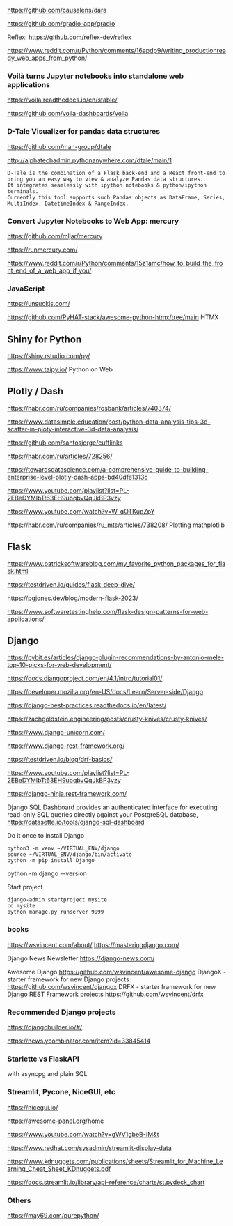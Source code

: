 https://github.com/causalens/dara 

https://github.com/gradio-app/gradio

Reflex: https://github.com/reflex-dev/reflex

https://www.reddit.com/r/Python/comments/16apdp9/writing_productionready_web_apps_from_python/


### Voilà turns Jupyter notebooks into standalone web applications

https://voila.readthedocs.io/en/stable/

https://github.com/voila-dashboards/voila


### D-Tale Visualizer for pandas data structures

https://github.com/man-group/dtale 

http://alphatechadmin.pythonanywhere.com/dtale/main/1
```
D-Tale is the combination of a Flask back-end and a React front-end to bring you an easy way to view & analyze Pandas data structures.
It integrates seamlessly with ipython notebooks & python/ipython terminals.
Currently this tool supports such Pandas objects as DataFrame, Series, MultiIndex, DatetimeIndex & RangeIndex.
```
### Convert Jupyter Notebooks to Web App: mercury

https://github.com/mljar/mercury

https://runmercury.com/

https://www.reddit.com/r/Python/comments/15z1amc/how_to_build_the_front_end_of_a_web_app_if_you/

### JavaScript
https://unsuckjs.com/

https://github.com/PyHAT-stack/awesome-python-htmx/tree/main HTMX

## Shiny for Python
https://shiny.rstudio.com/py/

https://www.taipy.io/ Python on Web

## Plotly / Dash

https://habr.com/ru/companies/rosbank/articles/740374/

https://www.datasimple.education/post/python-data-analysis-tips-3d-scatter-in-ploty-interactive-3d-data-analysis/

https://github.com/santosjorge/cufflinks

https://habr.com/ru/articles/728256/

https://towardsdatascience.com/a-comprehensive-guide-to-building-enterprise-level-plotly-dash-apps-bd40dfe1313c

https://www.youtube.com/playlist?list=PL-2EBeDYMIbTt63EH9ubqbvQqJkBP3vzy

https://www.youtube.com/watch?v=W_qQTKupZpY

https://habr.com/ru/companies/ru_mts/articles/738208/ Plotting mathplotlib

## Flask

https://www.patricksoftwareblog.com/my_favorite_python_packages_for_flask.html

https://testdriven.io/guides/flask-deep-dive/

https://pgjones.dev/blog/modern-flask-2023/

https://www.softwaretestinghelp.com/flask-design-patterns-for-web-applications/

## Django

https://pybit.es/articles/django-plugin-recommendations-by-antonio-mele-top-10-picks-for-web-development/

https://docs.djangoproject.com/en/4.1/intro/tutorial01/

https://developer.mozilla.org/en-US/docs/Learn/Server-side/Django

https://django-best-practices.readthedocs.io/en/latest/

https://zachgoldstein.engineering/posts/crusty-knives/crusty-knives/

https://www.django-unicorn.com/

https://www.django-rest-framework.org/

https://testdriven.io/blog/drf-basics/

https://www.youtube.com/playlist?list=PL-2EBeDYMIbTt63EH9ubqbvQqJkBP3vzy

https://django-ninja.rest-framework.com/

Django SQL Dashboard provides an authenticated interface for executing read-only SQL queries directly against your PostgreSQL database,
https://datasette.io/tools/django-sql-dashboard

Do it once to install Django
```
python3 -m venv ~/VIRTUAL_ENV/django
source ~/VIRTUAL_ENV/django/bin/activate
python -m pip install Django
```
python -m django --version
 
Start project
 
```
django-admin startproject mysite
cd mysite
python manage.py runserver 9999
```

### books

https://wsvincent.com/about/ 
https://masteringdjango.com/

Django News Newsletter https://django-news.com/
 
 
Awesome Django  https://github.com/wsvincent/awesome-django
DjangoX - starter framework for new Django projects https://github.com/wsvincent/djangox
DRFX - starter framework for new Django REST Framework projects https://github.com/wsvincent/drfx

### Recommended Django projects

https://djangobuilder.io/#/ 

https://news.ycombinator.com/item?id=33845414


### Starlette vs FlaskAPI
with asyncpg and plain SQL

### Streamlit, Pycone, NiceGUI, etc

https://nicegui.io/

https://awesome-panel.org/home

https://www.youtube.com/watch?v=gWV1gbeB-IM&t

https://www.redhat.com/sysadmin/streamlit-display-data

https://www.kdnuggets.com/publications/sheets/Streamlit_for_Machine_Learning_Cheat_Sheet_KDnuggets.pdf

https://docs.streamlit.io/library/api-reference/charts/st.pydeck_chart

### Others

https://may69.com/purepython/
